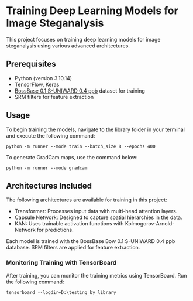 # Training Deep Learning Models for Image Steganalysis

This project focuses on training deep learning models for image steganalysis using various advanced architectures.

## Prerequisites

- Python (version 3.10.14)
- TensorFlow, Keras
- [BossBase 0.1 S-UNIWARD 0.4 ppb](https://drive.google.com/drive/u/1/folders/1xRpbNjFOSGouPBz5UphhC5lYDn_GazMF?dmr=1&ec=wgc-drive-globalnav-goto) dataset for training
- SRM filters for feature extraction

## Usage

To begin training the models, navigate to the library folder in your terminal and execute the following command:
```
python -m runner --mode train --batch_size 8 --epochs 400
```

To generate GradCam maps, use the command below:
```
python -m runner --mode gradcam
```

## Architectures Included
The following architectures are available for training in this project:

- Transformer: Processes input data with multi-head attention layers.
- Capsule Network: Designed to capture spatial hierarchies in the data.
- KAN: Uses trainable activation functions with Kolmogorov-Arnold-Network for predictions.

Each model is trained with the BossBase Bow 0.1 S-UNIWARD 0.4 ppb database. SRM filters are applied for feature extraction.

### Monitoring Training with TensorBoard
After training, you can monitor the training metrics using TensorBoard. Run the following command:
```
tensorboard --logdir=D:\testing_by_library
```